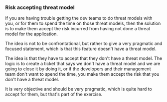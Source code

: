 ### Risk accepting threat model

If you are having trouble getting the dev teams to do threat models with you, or for them to spend the time on those threat models, then the solution is to make them accept the risk incurred from having not done a threat model for the application.

The idea is not to be confrontational, but rather to give a very pragmatic and focused statement, which is that this feature doesn't have a threat model.

The idea is that they have to accept that they don't have a threat model. The logic is to create a ticket that says we don't have a threat model and we are going to close it by doing it, or if the developers and their management team don't want to spend the time, you make them accept the risk that you don't have a threat model.

It is very objective and should be very pragmatic, which is quite hard to accept for them, but that's part of the exercise.
